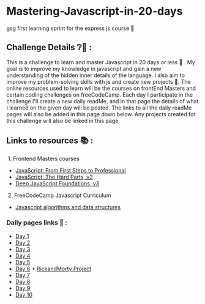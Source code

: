 # Mastering-Javascript-in-20-days

gsg first learning sprint for the express js course 🏃

## Challenge Details ❔🧐 :
This is a challenge to learn and master Javascript in 20 days or less 🌝 . My goal is to improve my knowledge in javascript and gain a new understanding of the hidden inner details of the language. I also aim to improve my problem-solving skills with js and create new projects 🙌. The online resources used to learn will be the courses on frontEnd Masters and certain coding challenges on freeCodeCamp. Each day I participate in the challenge I'll create a new daily readMe,  and in that page the details of what I learned on the given day will be posted. The links to all the daily readMe pages will also be added in this page down below. Any projects created for this challenge will also be linked in this page.

## Links to resources 📚 :
&nbsp;1. Frontend Masters courses 
- [JavaScript: From First Steps to Professional](https://frontendmasters.com/courses/javascript-first-steps)
- [JavaScript: The Hard Parts, v2](https://frontendmasters.com/courses/javascript-hard-parts-v2/)
- [Deep JavaScript Foundations, v3](https://frontendmasters.com/courses/deep-javascript-v3/)

&nbsp;2. FreeCodeCamp Javascript Curriculum
- [Javascript algorithms and data structures ](https://www.freecodecamp.org/learn/javascript-algorithms-and-data-structures/#basic-javascript)

### Daily pages links 🌅 : 

- [Day 1](https://github.com/ibaasalman/Mastering-Javascript-in-20-days/blob/main/Day1.md)  
- [Day 2](https://github.com/ibaasalman/Mastering-Javascript-in-20-days/blob/main/Day2.md)
- [Day 3](https://github.com/ibaasalman/Mastering-Javascript-in-20-days/blob/main/Day3.md)  
- [Day 4](https://github.com/ibaasalman/Mastering-Javascript-in-20-days/blob/main/Day4.md)
- [Day 5](https://github.com/ibaasalman/Mastering-Javascript-in-20-days/blob/main/Day5.md)
- [Day 6](https://github.com/ibaasalman/Mastering-Javascript-in-20-days/blob/main/Day6.md) + [RickandMorty Project](https://github.com/ibaasalman/Mastering-Javascript-in-20-days/tree/main/RickandMorty)
- [Day 7](https://github.com/ibaasalman/Mastering-Javascript-in-20-days/blob/main/Day7.md)
- [Day 8](https://github.com/ibaasalman/Mastering-Javascript-in-20-days/blob/main/Day8.md)
- [Day 9](https://github.com/ibaasalman/Mastering-Javascript-in-20-days/blob/main/Day9.md)
- [Day 10](https://github.com/ibaasalman/Mastering-Javascript-in-20-days/blob/main/Day10.md)
